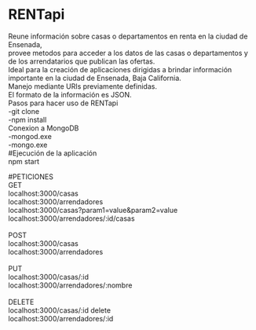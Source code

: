 # RENTapi
Reune información sobre casas o departamentos en renta en la ciudad de Ensenada,<br>
provee metodos para acceder a los datos de las casas o departamentos y de los arrendatarios que publican las ofertas.<br>
Ideal para la creación de aplicaciones dirigidas a brindar información importante en la ciudad de Ensenada, Baja California.<br>
Manejo mediante URIs previamente definidas.<br>
El formato de la información es JSON.<br>
Pasos para hacer uso de RENTapi<br>
-git clone<br>
-npm install<br>
Conexion a MongoDB<br>
-mongod.exe<br>
-mongo.exe<br>
#Ejecución de la aplicación <br>
npm start

#PETICIONES<br>
GET<br>
localhost:3000/casas  <br>
localhost:3000/arrendadores <br>
localhost:3000/casas?param1=value&param2=value<br>
localhost:3000/arrendadores/:id/casas <br><br>
POST<br>
localhost:3000/casas   <br>
localhost:3000/arrendadores<br><br>
PUT<br>
localhost:3000/casas/:id <br>
localhost:3000/arrendadores/:nombre<br><br>
DELETE<br>
localhost:3000/casas/:id  delete<br>
localhost:3000/arrendadores/:id 
